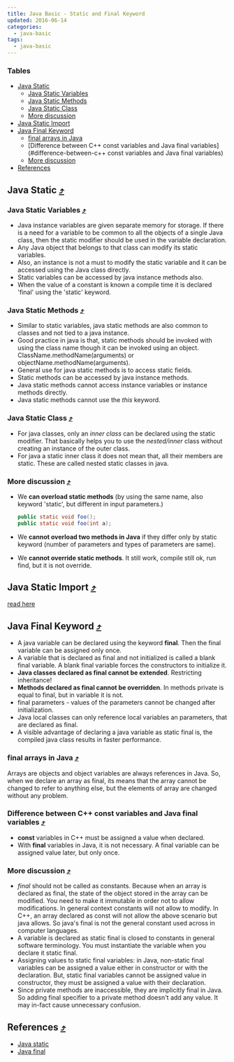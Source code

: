 ```yaml
---
title: Java Basic - Static and Final Keyword
updated: 2016-06-14
categories:
  - java-basic
tags:
  - java-basic
---
```


### Tables

* [Java Static](#java-static-10548tables)
  * [Java Static Variables](#java-static-variables-10548tables)
  * [Java Static Methods](#java-static-methods-10548tables)
  * [Java Static Class](#java-static-class-10548tables)
  * [More discussion](#more-discussion-10548tables)
* [Java Static Import](#java-static-import-10548tables)
* [Java Final Keyword](#java-final-keyword-10548tables)
  * [final arrays in Java](#final-arrays-in-java-10548tables)
  * [Difference between C++ const variables and Java final variables](#difference-between-c++ const variables and Java final variables)
  * [More discussion](#more-discussion-10548tables)
* [References](#references-10548tables)

## Java Static [&#10548;](#tables)

### Java Static Variables [&#10548;](#tables)

* Java instance variables are given separate memory for storage. If there is a need for a variable to be common to all the objects of a single Java class, then the static modifier should be used in the variable declaration.
* Any Java object that belongs to that class can modify its static variables.
* Also, an instance is not a must to modify the static variable and it can be accessed using the Java class directly.
* Static variables can be accessed by java instance methods also.
* When the value of a constant is known a compile time it is declared 'final' using the 'static' keyword.

### Java Static Methods [&#10548;](#tables)

* Similar to static variables, java static methods are also common to classes and not tied to a java instance.
* Good practice in java is that, static methods should be invoked with using the class name though it can be invoked using an object.
ClassName.methodName(arguments) or 
objectName.methodName(arguments).
* General use for java static methods is to access static fields.
* Static methods can be accessed by java instance methods.
* Java static methods cannot access instance variables or instance methods directly.
* Java static methods cannot use the *this* keyword.

### Java Static Class [&#10548;](#tables)

* For java classes, only an *inner class* can be declared using the static modifier. That basically helps you to use the *nested/inner* class without creating an instance of the outer class.
* For java a static inner class it does not mean that, all their members are static. These are called nested static classes in java.

### More discussion [&#10548;](#tables)

* We **can overload static methods** (by using the same name, also keyword 'static', but different in input parameters.)
  
  ```java
  public static void foo();
  public static void foo(int a);
  ```

* We **cannot overload two methods in Java** if they differ only by static keyword (number of parameters and types of parameters are same).
* We **cannot override static methods**. It still work, compile still ok, run find, but it is not override.

## Java Static Import [&#10548;](#tables)
[read here](http://javapapers.com/core-java/what-is-a-static-import-in-java/)

## Java Final Keyword [&#10548;](#tables)

* A java variable can be declared using the keyword **final**. Then the final variable can be assigned only once.
* A variable that is declared as final and not initialized is called a blank final variable. A blank final variable forces the constructors to initialize it.
* **Java classes declared as final cannot be extended**. Restricting inheritance!
* **Methods declared as final cannot be overridden**. In methods private is equal to final, but in variable it is not.
* final parameters - values of the parameters cannot be changed after initialization. 
* Java local classes can only reference local variables an parameters, that are declared as final.
* A visible advantage of declaring a java variable as static final is, the compiled java class results in faster performance.

### final arrays in Java [&#10548;](#tables)

Arrays are objects and object variables are always references in Java. So, when we declare an array as final, its means that the array cannot be changed to refer to anything else, but the elements of array are changed without any problem.

### Difference between C++ const variables and Java final variables [&#10548;](#tables)

* **const** variables in C++ must be assigned a value when declared.
* With **final** variables in Java, it is not necessary. A final variable can be assigned value later, but only once.

### More discussion [&#10548;](#tables)

* *final* should not be called as constants. Because when an array is declared as final, the state of the object stored in the array can be modified. You need to make it immutable in order not to allow modifications. In general context constants will not allow to modify. In C++, an array declared as const will not allow the above scenario but java allows. So java's final is not the general constant used across in computer languages.
* A variable is declared as static final is closed to constants in general software terminology. You must instantiate the variable when you declare it static final.
* Assigning values to static final variables: in Java, non-static final variables can be assigned a value either in constructor or with the declaration. But, static final variables cannot be assigned value in constructor, they must be assigned a value with their declaration. 
* Since private methods are inaccessible, they are implicitly final in Java. So adding final specifier to a private method doesn't add any value. It may in-fact cause unnecessary confusion.

## References [&#10548;](#tables)
* [Java static](http://javapapers.com/core-java/explain-the-java-static-modifier/)
* [Java final](http://javapapers.com/core-java/explain-the-final-keyword-in-java/)
